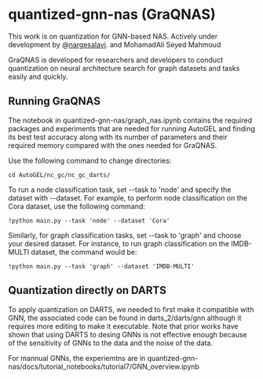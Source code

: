 # quantized-gnn-nas (GraQNAS)

This work is on quantization for GNN-based NAS. 
Actively under development by @[nargesalavi](https://github.com/nargesalavi). and MohamadAli Seyed Mahmoud

GraQNAS is developed for researchers and developers to conduct quantization on neural architecture search for graph datasets and tasks easily and quickly. 

## Running GraQNAS

The notebook in quantized-gnn-nas/graph_nas.ipynb contains the required packages and experiments that are needed for running AutoGEL and finding its best test accuracy along with its number of parameters and their required memory compared with the ones needed for GraQNAS.


Use the following command to change directories:

`cd AutoGEL/nc_gc/nc_gc_darts/`

To run a node classification task, set --task to 'node' and specify the dataset with --dataset. For example, to perform node classification on the Cora dataset, use the following command:

`!python main.py --task 'node' --dataset 'Cora'`

Similarly, for graph classification tasks, set --task to 'graph' and choose your desired dataset. For instance, to run graph classification on the IMDB-MULTI dataset, the command would be:

`!python main.py --task 'graph' --dataset 'IMDB-MULTI'`

## Quantization directly on DARTS

To apply quantization on DARTS, we needed to first make it compatible with GNN, the associated code can be found in darts_2/darts/gnn although it requires more editing to make it executable. Note that prior works have shown that using DARTS to desing GNNs is not effective enough because of the sensitivity of GNNs to the data and the noise of the data.

For mannual GNNs, the experiemtns are in quantized-gnn-nas/docs/tutorial_notebooks/tutorial7/GNN_overview.ipynb



